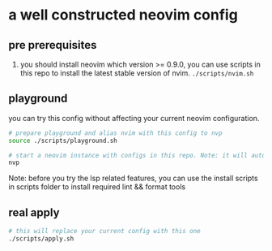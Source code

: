 # a well constructed neovim config

## pre prerequisites

1. you should install neovim which version >= 0.9.0, you can use scripts in this repo to install the latest stable version of nvim.
   `./scripts/nvim.sh`

## playground

you can try this config without affecting your current neovim configuration.

```bash
# prepare playground and alias nvim with this config to nvp
source ./scripts/playground.sh

# start a neovim instance with configs in this repo. Note: it will automaticly download the plugin manager && the plugins
nvp
```

Note: before you try the lsp related features, you can use the install scripts in scripts folder to install required lint && format tools

## real apply

```bash
# this will replace your current config with this one
./scripts/apply.sh
```
